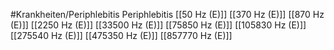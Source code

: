 #Krankheiten/Periphlebitis
Periphlebitis
[[50 Hz (E)]]
[[370 Hz (E)]]
[[870 Hz (E)]]
[[2250 Hz (E)]]
[[33500 Hz (E)]]
[[75850 Hz (E)]]
[[105830 Hz (E)]]
[[275540 Hz (E)]]
[[475350 Hz (E)]]
[[857770 Hz (E)]]